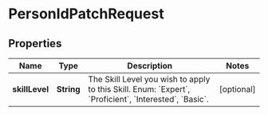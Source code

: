 

# PersonIdPatchRequest


## Properties

| Name | Type | Description | Notes |
|------------ | ------------- | ------------- | -------------|
|**skillLevel** | **String** | The Skill Level you wish to apply to this Skill. Enum: &#x60;Expert&#x60;, &#x60;Proficient&#x60;, &#x60;Interested&#x60;, &#x60;Basic&#x60;. |  [optional] |



